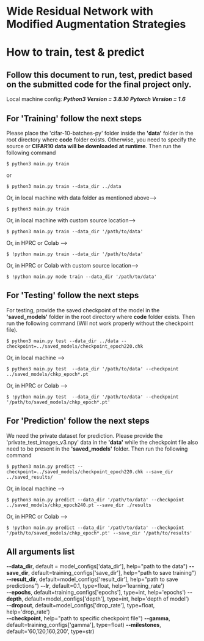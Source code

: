 # Wide Residual Network with Modified Augmentation Strategies

# How to train, test & predict 
## Follow this document to run, test, predict based on the submitted code for the final project only.
Local machine config:
***Python3 Version = 3.8.10***
***Pytorch Version = 1.6***

## For 'Training' follow the next steps
Please place the 'cifar-10-batches-py' folder inside the **'data'** folder in the root directory where **code** folder exists. Otherwise, you need to specify the source or **CIFAR10 data will be downloaded at runtime**.
Then run the following command
```
$ python3 main.py train
```
or
```
$ python3 main.py train --data_dir ../data
```
Or, in local machine with data folder as mentioned above-->
```
$ python3 main.py train
```
Or, in local machine with custom source location-->
```
$ python3 main.py train --data_dir '/path/to/data'
```
Or, in HPRC or Colab -->
```
$ !python main.py train --data_dir '/path/to/data'
```
Or, in HPRC or Colab with custom source location-->
```
$ !python main.py mode train --data_dir '/path/to/data'
```

## For 'Testing' follow the next steps

For testing, provide the saved checkpoint of the model in the **'saved_models'** folder in the root directory where **code** folder exists.  Then run the following command (Will not work properly without the checkpoint file).
```
$ python3 main.py test --data_dir ../data --checkpoint=../saved_models/checkpoint_epoch220.chk
```
Or, in local machine -->
```
$ python3 main.py test  --data_dir '/path/to/data' --checkpoint ../saved_models/chkp_epoch*.pt
```
Or, in HPRC or Colab -->
```
$ !python main.py test  --data_dir '/path/to/data' --checkpoint '/path/to/saved_models/chkp_epoch*.pt'
```

## For 'Prediction' follow the next steps

We need the private dataset for prediction. Please provide the 'private_test_images_v3.npy' data
in the **'data'** while the checkpoint file also need to be present in the **'saved_models'** folder.
Then run the following command
```
$ python3 main.py predict --checkpoint=../saved_models/checkpoint_epoch220.chk --save_dir ../saved_results/
```
Or, in local machine -->
```
$ python3 main.py predict --data_dir '/path/to/data' --checkpoint ../saved_models/chkp_epoch240.pt --save_dir ./results
```
Or, in HPRC or Colab -->
```
$ !python main.py predict --data_dir '/path/to/data' --checkpoint '/path/to/saved_models/chkp_epoch*.pt' --save_dir '/path/to/results'
```

All arguments list
-----------------
**--data_dir**, default = model_configs['data_dir'], help="path to the data") 
**--save_dir**, default=training_configs['save_dir'], help="path to save training")     
**--result_dir**, default=model_configs['result_dir'], help="path to save predictions") 
**--lr**, default=0.1, type=float, help='learning_rate')   
**--epochs**, default=training_configs['epochs'], type=int, help='epochs') 
**--depth**, default=model_configs['depth'], type=int, help='depth of model')    
**--dropout**, default=model_configs['drop_rate'], type=float, help='drop_rate')     
**--checkpoint**, help="path to specific checkpoint file") 
**--gamma**, default=training_configs['gamma'], type=float)
**--milestones**, default='60,120,160,200', type=str)
